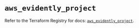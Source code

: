 # `aws_evidently_project`

Refer to the Terraform Registry for docs: [`aws_evidently_project`](https://registry.terraform.io/providers/hashicorp/aws/6.10.0/docs/resources/evidently_project).
